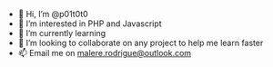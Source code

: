 - 👋 Hi, I’m @p01t0t0
- 👀 I’m interested in PHP and Javascript
- 🌱 I’m currently learning
- 💞️ I’m looking to collaborate on any project to help me learn faster
- 📫 Email me on malere.rodrigue@outlook.com

<!---
p01t0t0/p01t0t0 is a ✨ special ✨ repository because its `README.md` (this file) appears on your GitHub profile.
You can click the Preview link to take a look at your changes.
--->
